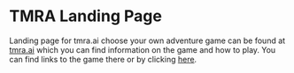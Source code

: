 # TMRA Landing Page

Landing page for tmra.ai choose your own adventure game can be found at [tmra.ai](https://tmra.ai)
which you can find information on the game and how to play. You can find links to the game there
or by clicking [here](https://app.tmra.ai).

